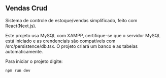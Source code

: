 ## Vendas Crud

Sistema de controle de estoque/vendas simplificado, feito com React(Next.js). 

Este projeto usa MySQL com XAMPP, certifique-se que o servidor MySQL está iniciado e as crendenciais são compatíveis com /src/persistence/db.tsx. O projeto criará um banco e as tabelas automaticamente.

Para iniciar o projeto digite:
```bash
npm run dev
```
